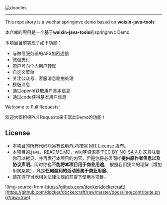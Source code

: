 
![doodles](https://www.google.com/logos/doodles/2016/teachers-day-2016-us-6296626244091904.2-hp2x.gif)

----

This repository is a wechat springmvc demo based on **weixin-java-tools**

本仓库的项目是一个基于**weixin-java-tools**的springmvc Demo



本项目目前实现了如下功能：

* 与微信服务器的AES加密通信
* 微信支付
* 商户号向个人用户转账
* 自定义菜单
* 关注公众号、客服消息路由处理
* 模版消息
* 通过openid获取用户基本信息
* 通过code获得基本用户信息



Welcome to Pull Requests!

欢迎大家积极Pull Requests来丰富此Demo的功能！

## License
- 本项目的所有代码除另有说明外,均按照 [MIT License](https://github.com/racaljk/hosts/blob/master/LICENSE) 发布。
- 本项目的.java，README.MD，wiki等资源基于[CC BY-NC-SA 4.0](https://creativecommons.org/licenses/by-nc-sa/4.0/)
  这意味着你可以拷贝、并再发行本项目的内容，但是你将必须同样**提供原作者信息以及协议声明**。同时你也**不能将本项目用于商业用途**，
  按照我们狭义的理解（增加附属条款），凡是**任何盈利的活动皆属于商业用途**。
- 请在遵守当地相关法律法规的前提下使用本项目。

![img-source-from-https://github.com/docker/dockercraft](https://github.com/docker/dockercraft/raw/master/docs/img/contribute.png?raw=true)
